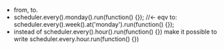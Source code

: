 * from, to.
* scheduler.every().monday().run(function() {}); //<- eqv to: scheduler.every().week().at('monday').run(function() {});
* instead of scheduler.every().hour().run(function() {}) make it possible to write scheduler.every.hour.run(function() {})